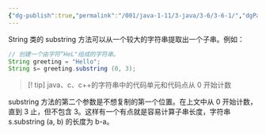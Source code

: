 ```yaml
---
{"dg-publish":true,"permalink":"/001/java-1-11/3-java/3-6/3-6-1/","dgPassFrontmatter":true,"created":"2024-04-15T14:59:11.990+08:00","updated":"2024-06-01T10:43:35.140+08:00"}
---
```


String 类的 substring 方法可以从一个较大的字符串提取出一个子串。例如：

```java
// 创建一个由字符“HeL"组成的字符串。
String greeting = "Hello";
String s= greeting.substring (0, 3);
```

>[!  tip] java、c、c++的字符串中的代码单元和代码点从 0 开始计数

substring 方法的第二个参数是不想复制的第一个位置。在上文中从 0 开始计数，直到 3 止，但不包含 3。这样有一个有点就是容易计算子串长度，字符串 s.substring (a, b) 的长度为 b-a。